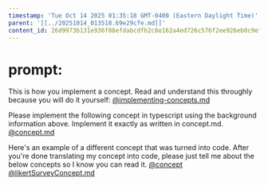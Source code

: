 ```yaml
---
timestamp: 'Tue Oct 14 2025 01:35:18 GMT-0400 (Eastern Daylight Time)'
parent: '[[../20251014_013518.69e29cfe.md]]'
content_id: 26d9973b131e936f88efdabcdfb2c8e162a4ed726c576f2ee926eb0c9ef73064
---
```


# prompt:

This is how you implement a concept.  Read and understand this throughly because you will do it yourself:
[@implementing-concepts.md](../../design/background/implementing-concepts.md)

Please implement the following concept in typescript using the background information above. Implement it exactly as written in concept.md.
[@concept.md](../../design/specificConceptSpecs/folder.md)

Here's an example of a different concept that was turned into code.  After you're done translating my concept into code, please just tell me about the below concepts so I know you can read it.
[@concept](../../context/design/concepts/LikertSurvey/implementation.md/steps/concept.7f5806fa.md)
[@likertSurveyConcept.md](../../design/background/example-concept.md)

